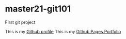 # master21-git101
First git project

This is my  [Github profile](https://github.com/LRWright)
This is my [Github Pages Portfolio](https://lrwright.github.io/)